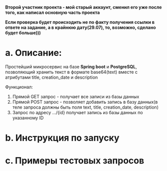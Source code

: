 **Второй участник проекта - мой старый аккаунт, сменил его уже после того, как написал основную часть проекта**

**Если проверка будет происходить не по факту получения ссылки в ответе на задание, а в крайнюю дату(29.07), то, возможно, сделано будет больше)))**
# a. Описание:
Простейший микросервис на базе **Spring boot** и **PostgreSQL**, позволяющий хранить текст в формате base64(text) вместе с атрибутами title, creation_date и description

Функционал:
1. Прямой GET запрос - получает все записи из базы данных
2. Прямой POST запрос - позволяет добавить запись в базу данных(в теле запроса должны быть поля text, title, creation_date, description)
3. Запрос по адресу .../{id} получает запись из базы данных по указанному ID
# b. Инструкция по запуску
# c. Примеры тестовых запросов
